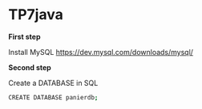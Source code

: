 # TP7java

**First step**

Install MySQL https://dev.mysql.com/downloads/mysql/

**Second step**

Create a DATABASE in SQL 
```bash
CREATE DATABASE panierdb;
```
